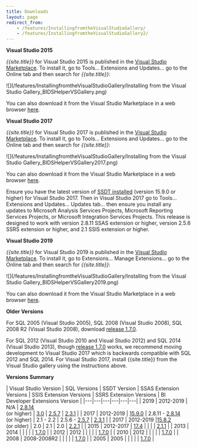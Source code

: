 ```yaml
---
title: Downloads
layout: page
redirect_from:
    - /features/InstallingfromtheVisualStudioGallery/
    - /features/InstallingfromtheVisualStudioGallery2/
---
```


**Visual Studio 2015**

*{{site.title}}* for Visual Studio 2015 is published in the [Visual Studio Marketplace](/features/InstallingfromtheVisualStudioGallery/). To install it, go to Tools... Extensions and Updates... go to the Online tab and then search for *{{site.title}}*:

![](/features/InstallingfromtheVisualStudioGallery/Installing from the Visual Studio Gallery_BIDSHelperVSGallery.png)

You can also download it from the Visual Studio Marketplace in a web browser [here](https://marketplace.visualstudio.com/items?itemName=BIDSHelper.BIDSHelperforVisualStudio2015).


**Visual Studio 2017**

*{{site.title}}* for Visual Studio 2017 is published in the [Visual Studio Marketplace](/features/InstallingfromtheVisualStudioGallery/). To install it, go to Tools... Extensions and Updates... go to the Online tab and then search for *{{site.title}}*:

![](/features/InstallingfromtheVisualStudioGallery/Installing from the Visual Studio Gallery_BIDSHelperVSGallery2017.png)

You can also download it from the Visual Studio Marketplace in a web browser [here](https://marketplace.visualstudio.com/items?itemName=BIDSHelper.BIDeveloperExtensionsVS2017).

Ensure you have the latest version of [SSDT installed](https://docs.microsoft.com/en-us/sql/ssdt/download-sql-server-data-tools-ssdt?view=sql-server-2017) (version 15.9.0 or higher) for Visual Studio 2017. Then in Visual Studio 2017 go to Tools... Extensions and Updates... Updates tab... then ensure you install any updates to Microsoft Analysis Services Projects, Microsoft Reporting Services Projects, or Microsoft Integration Services Projects. This release is designed to work with version 2.8.11 SSAS extension or higher, version 2.5.6 SSRS extension or higher, and 2.1 SSIS extension or higher.



**Visual Studio 2019**

*{{site.title}}* for Visual Studio 2019 is published in the [Visual Studio Marketplace](/features/InstallingfromtheVisualStudioGallery/). To install it, go to Extensions... Manage Extensions... go to the Online tab and then search for *{{site.title}}*:

![](/features/InstallingfromtheVisualStudioGallery/Installing from the Visual Studio Gallery_BIDSHelperVSGallery2019.png)

You can also download it from the Visual Studio Marketplace in a web browser [here](https://marketplace.visualstudio.com/items?itemName=BIDSHelper.BIDeveloperExtensionsVS2019).


**Older Versions**

For SQL 2005 (Visual Studio 2005), SQL 2008 (Visual Studio 2008), SQL 2008 R2 (Visual Studio 2008), download [release 1.7.0](https://github.com/BIDeveloperExtensions/bideveloperextensions/releases/tag/v1.7.0).

For SQL 2012 (Visual Studio 2010 and Visual Studio 2012) and SQL 2014 (Visual Studio 2013), though [release 1.7.0](https://github.com/BIDeveloperExtensions/bideveloperextensions/releases/tag/v1.7.0) works, we recommend moving development to Visual Studio 2017 which is backwards compatible with SQL 2012 and SQL 2014. For Visual Studio 2017, install {{site.title}} from the Visual Studio gallery using the instructions above.


**Versions Summary**

| Visual Studio Version | SQL Versions | SSDT Version | SSAS Extension Versions  | SSIS Extension Versions  | SSRS Extension Versions  | BI Developer Extensions Version |
|---|---|---|---|---|---|
| 2019  | 2012-2019 | N/A | [2.8.14](https://marketplace.visualstudio.com/items?itemName=ProBITools.MicrosoftAnalysisServicesModelingProjects)<br/>(or higher)  | [3.0](https://marketplace.visualstudio.com/items?itemName=SSIS.SqlServerIntegrationServicesProjects) | [2.5.7](https://marketplace.visualstudio.com/items?itemName=ProBITools.MicrosoftReportProjectsforVisualStudio)  | [2.3.1](https://marketplace.visualstudio.com/items?itemName=BIDSHelper.BIDeveloperExtensionsVS2019) |
| 2017  | 2012-2019 | [15.9.0](https://docs.microsoft.com/en-us/sql/ssdt/download-sql-server-data-tools-ssdt?view=sql-server-2017#ssdt-for-vs-2017-standalone-installer) | 2.8.11 - [2.8.14](https://marketplace.visualstudio.com/items?itemName=ProBITools.MicrosoftAnalysisServicesModelingProjects)<br/>(or higher)  | 2.1 - 2.2  | 2.5.6 - [2.5.7](https://marketplace.visualstudio.com/items?itemName=ProBITools.MicrosoftReportProjectsforVisualStudio)  | [2.3.1](https://marketplace.visualstudio.com/items?itemName=BIDSHelper.BIDeveloperExtensionsVS2017) |
| 2017  | 2012-2019 |[15.8.2](https://docs.microsoft.com/en-us/sql/ssdt/previous-releases-of-sql-server-data-tools-ssdt-and-ssdt-bi)<br/>(or older)  | 2.0  | 2.1  | 2.0  | [2.2.1](https://github.com/BIDeveloperExtensions/bideveloperextensions/releases/tag/v2.2.1) |
| 2015  | 2012-2017 | [17.4](https://docs.microsoft.com/en-us/sql/ssdt/previous-releases-of-sql-server-data-tools-ssdt-and-ssdt-bi?view=sql-server-2017)  |   |   |   | [2.1.1](https://marketplace.visualstudio.com/items?itemName=BIDSHelper.BIDSHelperforVisualStudio2015)  |
| 2013  | 2014 | |  |  |  |  [1.7.0](https://github.com/BIDeveloperExtensions/bideveloperextensions/releases/download/v1.7.0/BIDSHelper2014Setup.1.7.0.0.exe) |
| 2012  | 2012 | |  |  |  |  [1.7.0](https://github.com/BIDeveloperExtensions/bideveloperextensions/releases/download/v1.7.0/BIDSHelper2012Setup.1.7.0.0.1.exe) |
| 2010  | 2012 | |  |  |  |  [1.7.0](https://github.com/BIDeveloperExtensions/bideveloperextensions/releases/download/v1.7.0/BIDSHelper2012Setup.1.7.0.0.1.exe) |
| 2008  | 2008-2008R2 | |  |  |  |  [1.7.0](https://github.com/BIDeveloperExtensions/bideveloperextensions/releases/download/v1.7.0/BIDSHelper2008Setup.1.7.0.0.exe) |
| 2005  | 2005 | |  |  |  |  [1.7.0](https://github.com/BIDeveloperExtensions/bideveloperextensions/releases/download/v1.7.0/BIDSHelper2005Setup.1.7.0.0.exe) |


